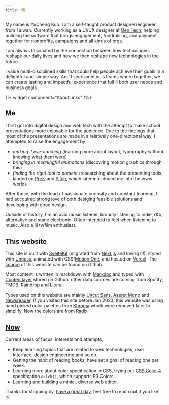 ```yaml
---
title: 嗨
---
```


My name is YuCheng Kuo. I am a self-taught product designer/engineer from Taiwan. Currently working as a UI/UX designer at [Oen Tech](https://oen.tw), helping building the software that brings engagement, fundraising, and payment together for nonprofits, campaigns and all kinds of orgs.

I am always fascinated by the connection between how technologies reshape our daily lives and how we then reshape new technologies in the future.

I value multi-disciplined skills that could help people achieve their goals in a delightful and simple way. And I seek ambitious teams where together, we can create lasting and impactful experience that fulfill both user needs and business goals.

{% widget component="AboutLinks" /%}

## Me

I first got into digital design and web tech with the attempt to make school presentations more enjoyable for the audience. Due to the findings that most of the presentations are made in a relatively one-directional way, I attempted to raise the engagement by:

- _making it eye-catching_ (learning more about layout, typography without knowing what them were)
- _bringing in meaningful animations_ (discovring motion graphics through this)
- _finding the right tool to present_ (researching about the presenting tools, landed on [Prezi](https://prezi.com) and [Pitch](https://pitch.com), which later introduced me into the www world).

After those, with the lead of passionate curiosity and constant learning, I had accquired strong love of both desiging feasible solutions and developing with good design.

Outside of history, I'm an avid music listener, broadly listening to indie, r&b, alternative and some electronic. Often intended to feel when listening to music. Also a lil tv/film enthusiast.

## This website

This site is built with [SvelteKit](https://kit.svelte.dev) (migrated from [Next.js](https://nextjs.org) and loving it!), styled with [Unocss](https://uno.antfu.me/), animated with CSS/[Motion One](https://motion.dev), and hosted on [Vercel](https://vercel.com). The [source](https://github.com/yuchengkuo/yckuo) of this website can be found on Github.

Most content is written in markdown with [Markdoc](https://markdoc.io) and typed with [Contentlayer](https://contentlayer.dev) stored on Github, other data sources are coming from Spotify, TMDB, Raindrop and Literal.

Types used on this website are mainly [Uncut Sans](https://uncut.wtf/sans-serif/uncut-sans.html), [Azeret Mono](https://azeret.displaay.net/) and [Newsreader](https://www.productiontype.com/family/newsreader). If you visited this site before Jan 2023, this website was using hand picked color palettes from [Khroma](https://khroma.co/) which were removed later to simplify. Now the colors are from [Radix](https://radix-ui.com/colors).

## [Now](https://nownownow.com/about)

Current areas of fucus, interests and attempts,

- Keep learning topics that are related to web technologies, user interface, design engineering and so on.
- Getting the habit of reading _books_, have set a goal of reading one per week.
- Learning more about color specification in CSS, trying out [CSS Color 4](https://www.w3.org/TR/css-color-4/) specification `oklch()`, which supports P3 Colors.
- Learning and building a minial, diverse web editor.

Thanks for stopping by, [have a great day](https://youtu.be/5PYzrhtDBrA), feel free to reach out if you like! ヅ
